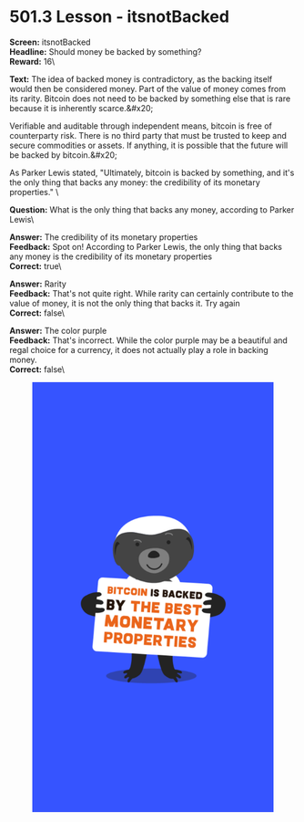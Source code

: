 # 501.3 Lesson - itsnotBacked

**Screen:** itsnotBacked\
**Headline:** Should money be backed by something?\
**Reward:** 16\

**Text:** The idea of backed money is contradictory, as the backing itself would then be considered money. Part of the value of money comes from its rarity. Bitcoin does not need to be backed by something else that is rare because it is inherently scarce.&amp;#x20;

Verifiable and auditable through independent means, bitcoin is free of counterparty risk. There is no third party that must be trusted to keep and secure commodities or assets. If anything, it is possible that the future will be backed by bitcoin.&amp;#x20;

As Parker Lewis stated, &quot;Ultimately, bitcoin is backed by something, and it&#x27;s the only thing that backs any money: the credibility of its monetary properties.&quot;
\

**Question:** What is the only thing that backs any money, according to Parker Lewis\

**Answer:** The credibility of its monetary properties\
**Feedback:** Spot on! According to Parker Lewis, the only thing that backs any money is the credibility of its monetary properties\
**Correct:** true\

**Answer:** Rarity\
**Feedback:** That&#x27;s not quite right. While rarity can certainly contribute to the value of money, it is not the only thing that backs it. Try again\
**Correct:** false\

**Answer:** The color purple\
**Feedback:** That&#x27;s incorrect. While the color purple may be a beautiful and regal choice for a currency, it does not actually play a role in backing money.\
**Correct:** false\


<figure><img src="../.gitbook/assets/501-03.png" alt=""><figcaption></figcaption></figure>

